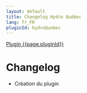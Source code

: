 ```yaml
---
layout: default
title: Changelog Hydro Québec
lang: fr_FR
pluginId: hydroQuebec
---
```


<div id="title">
<a href="../../../{{site.baseurl}}/{{page.pluginId}}/{{page.lang}}">Plugin {{page.pluginId}}</a>
</div>

Changelog
===
- Création du plugin
